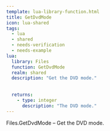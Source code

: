 ```yaml
---
template: lua-library-function.html
title: GetDvdMode
icon: lua-shared
tags:
  - lua
  - shared
  - needs-verification
  - needs-example
lua:
  library: Files
  function: GetDvdMode
  realm: shared
  description: "Get the DVD mode."
  
  
  returns:
    - type: integer
      description: "The DVD mode."
---
```


<div class="lua__search__keywords">
Files.GetDvdMode &#x2013; Get the DVD mode.
</div>
